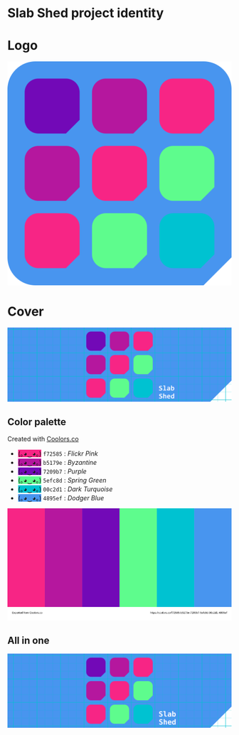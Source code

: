 # Slab Shed project identity

# Logo

![Slab Shed Logo](SlabShed_logo.png)

# Cover

![Slab Shed Cover](SlabShed_cover.png)

## Color palette

Created with [Coolors.co](https://coolors.co/f72585-b5179e-7209b7-5efc8d-00c2d1-4895ef)

- <span style="background-color:#f72585">(｡◕‿◕｡)</span> `f72585` : _Flickr Pink_
- <span style="background-color:#b5179e">(｡◕‿◕｡)</span> `b5179e` : _Byzantine_
- <span style="background-color:#7209b7">(｡◕‿◕｡)</span> `7209b7` : _Purple_
- <span style="background-color:#5efc8d">(｡◕‿◕｡)</span> `5efc8d` : _Spring Green_
- <span style="background-color:#00c2d1">(｡◕‿◕｡)</span> `00c2d1` : _Dark Turquoise_
- <span style="background-color:#4895ef">(｡◕‿◕｡)</span> `4895ef` : _Dodger Blue_

![Slab Shed Cover](src/SlabShed_paletteCoolorsCo.svg)

## All in one 

![Slab Shed Cover](src/SlabShed_mainIdentity.svg)